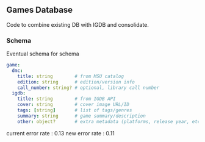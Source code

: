 ## Games Database

Code to combine existing DB with IGDB and consolidate.

### Schema

Eventual schema for schema

```yaml
game:
  dmc:
    title: string        # from MSU catalog
    edition: string      # edition/version info
    call_number: string? # optional, library call number
  igdb:
    title: string        # from IGDB API
    cover: string        # cover image URL/ID
    tags: [string]       # list of tags/genres
    summary: string      # game summary/description
    other: object?       # extra metadata (platforms, release year, etc.)
```

current error rate : 0.13
new error rate : 0.11
